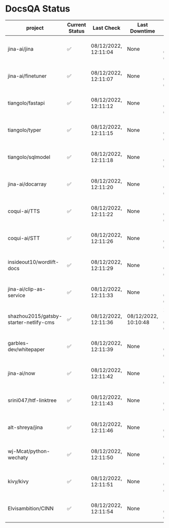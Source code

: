 # DocsQA Status

|               project                |Current Status|     Last Check     |   Last Downtime    |              % Uptime              |
|--------------------------------------|--------------|--------------------|--------------------|------------------------------------|
|jina-ai/jina                          |✅            |08/12/2022, 12:11:04|None                |100.000 (since 08/11/2022, 05:10:08)|
|jina-ai/finetuner                     |✅            |08/12/2022, 12:11:07|None                |100.000 (since 08/11/2022, 05:10:08)|
|tiangolo/fastapi                      |✅            |08/12/2022, 12:11:12|None                |100.000 (since 08/11/2022, 05:10:08)|
|tiangolo/typer                        |✅            |08/12/2022, 12:11:15|None                |100.000 (since 08/11/2022, 05:10:08)|
|tiangolo/sqlmodel                     |✅            |08/12/2022, 12:11:18|None                |100.000 (since 08/11/2022, 05:10:08)|
|jina-ai/docarray                      |✅            |08/12/2022, 12:11:20|None                |100.000 (since 08/11/2022, 05:10:08)|
|coqui-ai/TTS                          |✅            |08/12/2022, 12:11:22|None                |100.000 (since 08/11/2022, 05:10:08)|
|coqui-ai/STT                          |✅            |08/12/2022, 12:11:26|None                |100.000 (since 08/11/2022, 05:10:08)|
|insideout10/wordlift-docs             |✅            |08/12/2022, 12:11:29|None                |100.000 (since 08/11/2022, 05:10:08)|
|jina-ai/clip-as-service               |✅            |08/12/2022, 12:11:33|None                |100.000 (since 08/11/2022, 05:10:08)|
|shazhou2015/gatsby-starter-netlify-cms|✅            |08/12/2022, 12:11:36|08/12/2022, 10:10:48|28.659 (since 08/11/2022, 05:10:08) |
|garbles-dev/whitepaper                |✅            |08/12/2022, 12:11:39|None                |100.000 (since 08/11/2022, 05:10:08)|
|jina-ai/now                           |✅            |08/12/2022, 12:11:42|None                |100.000 (since 08/11/2022, 05:10:08)|
|srini047/htf-linktree                 |✅            |08/12/2022, 12:11:43|None                |100.000 (since 08/11/2022, 05:10:08)|
|alt-shreya/jina                       |✅            |08/12/2022, 12:11:46|None                |100.000 (since 08/11/2022, 05:10:08)|
|wj-Mcat/python-wechaty                |✅            |08/12/2022, 12:11:50|None                |100.000 (since 08/11/2022, 05:10:08)|
|kivy/kivy                             |✅            |08/12/2022, 12:11:51|None                |100.000 (since 08/11/2022, 05:10:08)|
|Elvisambition/CINN                    |✅            |08/12/2022, 12:11:54|None                |100.000 (since 08/11/2022, 05:10:08)|

